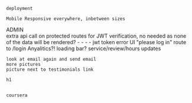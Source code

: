 

    deployment
    
    Mobile Responsive everywhere, inbetween sizes
  




    
  

ADMIN    
    extra api call on protected routes for JWT verification,  no needed as none of the data will be rendered? - - - -    jwt token error UI  "please log in" route to /login
   Anyalitics?!
    loading bar? service/review/hours updates

    look at email again and send email
    more pictures
    picture next to testimonials link
  
    h1


    coursera